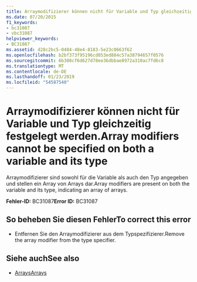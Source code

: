 ```yaml
---
title: Arraymodifizierer können nicht für Variable und Typ gleichzeitig festgelegt werden.
ms.date: 07/20/2015
f1_keywords:
- bc31087
- vbc31087
helpviewer_keywords:
- BC31087
ms.assetid: d28c2bc5-0484-48e4-8183-5e23c0663f62
ms.openlocfilehash: b2bf373f95196cd853ed884c57a38794657f0576
ms.sourcegitcommit: 6b308cf6d627d78ee36dbbae8972a310ac7fd6c8
ms.translationtype: MT
ms.contentlocale: de-DE
ms.lasthandoff: 01/23/2019
ms.locfileid: "54587540"
---
```

# <a name="array-modifiers-cannot-be-specified-on-both-a-variable-and-its-type"></a><span data-ttu-id="2768b-102">Arraymodifizierer können nicht für Variable und Typ gleichzeitig festgelegt werden.</span><span class="sxs-lookup"><span data-stu-id="2768b-102">Array modifiers cannot be specified on both a variable and its type</span></span>
<span data-ttu-id="2768b-103">Arraymodifizierer sind sowohl für die Variable als auch den Typ angegeben und stellen ein Array von Arrays dar.</span><span class="sxs-lookup"><span data-stu-id="2768b-103">Array modifiers are present on both the variable and its type, indicating an array of arrays.</span></span>  
  
 <span data-ttu-id="2768b-104">**Fehler-ID:** BC31087</span><span class="sxs-lookup"><span data-stu-id="2768b-104">**Error ID:** BC31087</span></span>  
  
## <a name="to-correct-this-error"></a><span data-ttu-id="2768b-105">So beheben Sie diesen Fehler</span><span class="sxs-lookup"><span data-stu-id="2768b-105">To correct this error</span></span>  
  
-   <span data-ttu-id="2768b-106">Entfernen Sie den Arraymodifizierer aus dem Typspezifizierer.</span><span class="sxs-lookup"><span data-stu-id="2768b-106">Remove the array modifier from the type specifier.</span></span>  
  
## <a name="see-also"></a><span data-ttu-id="2768b-107">Siehe auch</span><span class="sxs-lookup"><span data-stu-id="2768b-107">See also</span></span>
- [<span data-ttu-id="2768b-108">Arrays</span><span class="sxs-lookup"><span data-stu-id="2768b-108">Arrays</span></span>](../../visual-basic/programming-guide/language-features/arrays/index.md)
